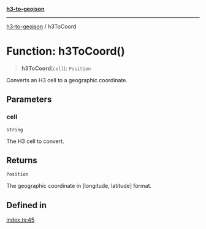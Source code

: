 [**h3-to-geojson**](../README.md)

***

[h3-to-geojson](../README.md) / h3ToCoord

# Function: h3ToCoord()

> **h3ToCoord**(`cell`): `Position`

Converts an H3 cell to a geographic coordinate.

## Parameters

### cell

`string`

The H3 cell to convert.

## Returns

`Position`

The geographic coordinate in [longitude, latitude] format.

## Defined in

[index.ts:45](https://github.com/alrico88/h3-to-geojson/blob/master/src/index.ts#L45)
